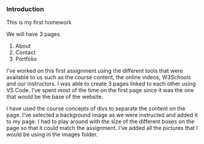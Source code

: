 ### Introduction

This is my first homework

We will have 3 pages
1. About
2. Contact
3. Portfolio

I’ve worked on this first assignment using the different tools that were available to us such as the course content, the online videos, W3Schools and our instructors. I was able to create 3 pages linked to each other using VS Code. I’ve spent most of the time on the first page since it was the one that would be the base of the website.

I have used the course concepts of divs to separate the content on the page. I’ve selected a background image as we were instructed and added it to my page. I had to play around with the size of the different boxes on the page so that it could match the assignment. I’ve added all the pictures that I would be using in the images folder.
